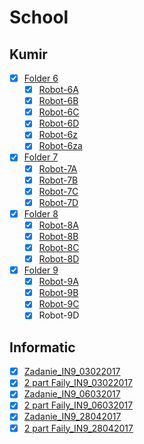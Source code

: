 # School

## Kumir
- [x] [Folder 6](../master/Kumir/Final/6)
  - [x] [Robot-6A](../master/Kumir/Final/6/robot-6A.kum)
  - [x] [Robot-6B](../master/Kumir/Final/6/robot-6B.kum)
  - [x] [Robot-6C](../master/Kumir/Final/6/robot-6C.kum)
  - [x] [Robot-6D](../master/Kumir/Final/6/robot-6D.kum)
  - [x] [Robot-6z](../master/Kumir/Final/6/robot-6z.kum)
  - [x] [Robot-6za](../master/Kumir/Final/6/robot-z6a.kum)

- [x] [Folder 7](../master/Kumir/Final/7)
  - [x] [Robot-7A](../master/Kumir/Final/7/robot-7A.kum)
  - [x] [Robot-7B](../master/Kumir/Final/7/robot-7B.kum)
  - [x] [Robot-7C](../master/Kumir/Final/7/robot-7C.kum)
  - [x] [Robot-7D](../master/Kumir/Final/7/robot-7D.kum)

- [x] [Folder 8](../master/Kumir/Final/8)
  - [x] [Robot-8A](../master/Kumir/Final/8/robot-8A.kum)
  - [x] [Robot-8B](../master/Kumir/Final/8/robot-8B.kum)
  - [x] [Robot-8C](../master/Kumir/Final/8/robot-8C.kum)
  - [x] [Robot-8D](../master/Kumir/Final/8/robot-8D.kum)

- [x] [Folder 9](../master/Kumir/Final/9)
  - [x] [Robot-9A](../master/Kumir/Final/9/robot-9A.kum)
  - [x] [Robot-9B](../master/Kumir/Final/9/robot-9B.kum)
  - [x] [Robot-9C](../master/Kumir/Final/9/robot-9C.kum)
  - [x] Robot-9D

## Informatic
 - [x] [Zadanie_IN9_03022017](../master/Oge/Informatics/Answers/Zadanie_IN9_03022017.pdf)
  - [x] [2 part Faily_IN9_03022017](../master/Oge/Informatics/Answers/Faily_IN9_03022017.pdf)
 - [x] [Zadanie_IN9_06032017](../master/Oge/Informatics/Answers/Zadanie_IN9_06032017.pdf)
  - [x] [2 part Faily_IN9_06032017](../master/Oge/Informatics/Answers/Faily_IN9_06032017.pdf)
 - [x] [Zadanie_IN9_28042017](../master/Oge/Informatics/Answers/Zadanie_IN9_28042017.pdf)
  - [x] [2 part Faily_IN9_28042017](../master/Oge/Informatics/Answers/Faily_IN9_28042017.pdf)
